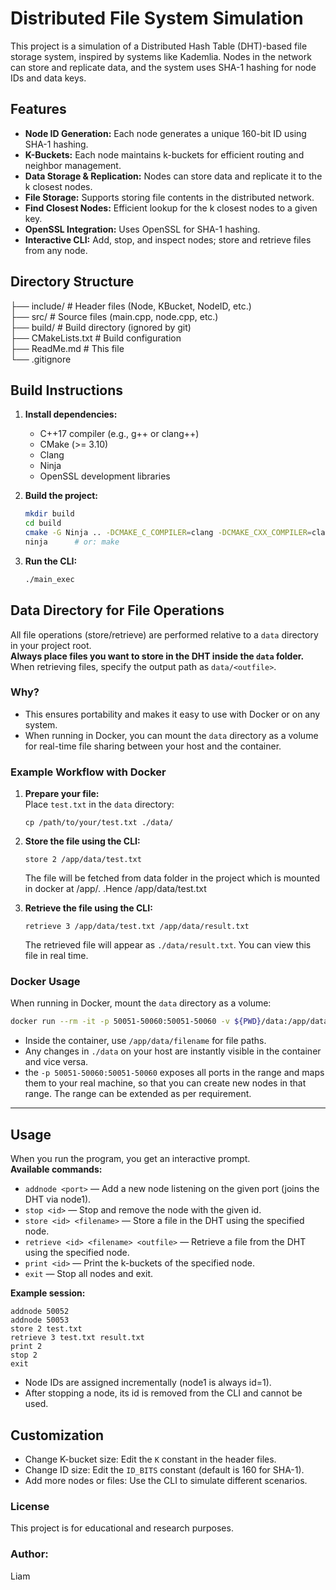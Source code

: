 # Distributed File System Simulation

This project is a simulation of a Distributed Hash Table (DHT)-based file storage system, inspired by systems like Kademlia. Nodes in the network can store and replicate data, and the system uses SHA-1 hashing for node IDs and data keys.

## Features

- **Node ID Generation:** Each node generates a unique 160-bit ID using SHA-1 hashing.
- **K-Buckets:** Each node maintains k-buckets for efficient routing and neighbor management.
- **Data Storage & Replication:** Nodes can store data and replicate it to the k closest nodes.
- **File Storage:** Supports storing file contents in the distributed network.
- **Find Closest Nodes:** Efficient lookup for the k closest nodes to a given key.
- **OpenSSL Integration:** Uses OpenSSL for SHA-1 hashing.
- **Interactive CLI:** Add, stop, and inspect nodes; store and retrieve files from any node.

## Directory Structure
├── include/ # Header files (Node, KBucket, NodeID, etc.)  
├── src/     # Source files (main.cpp, node.cpp, etc.)  
├── build/   # Build directory (ignored by git)  
├── CMakeLists.txt # Build configuration  
├── ReadMe.md # This file  
└── .gitignore

## Build Instructions

1. **Install dependencies:**  
   - C++17 compiler (e.g., g++ or clang++)
   - CMake (>= 3.10)
   - Clang
   - Ninja
   - OpenSSL development libraries

2. **Build the project:**
   ```bash
   mkdir build
   cd build
   cmake -G Ninja .. -DCMAKE_C_COMPILER=clang -DCMAKE_CXX_COMPILER=clang++
   ninja      # or: make
   ```

3. **Run the CLI:**
   ```bash
   ./main_exec
   ```

## Data Directory for File Operations

All file operations (store/retrieve) are performed relative to a `data` directory in your project root.  
**Always place files you want to store in the DHT inside the `data` folder.**  
When retrieving files, specify the output path as `data/<outfile>`.

### Why?
- This ensures portability and makes it easy to use with Docker or on any system.
- When running in Docker, you can mount the `data` directory as a volume for real-time file sharing between your host and the container.

### Example Workflow with Docker

1. **Prepare your file:**  
   Place `test.txt` in the `data` directory:
   ```
   cp /path/to/your/test.txt ./data/
   ```

2. **Store the file using the CLI:**  
   ```
   store 2 /app/data/test.txt
   ```
   The file will be fetched from data folder in the project which is mounted in docker at /app/. .Hence /app/data/test.txt

3. **Retrieve the file using the CLI:**  
   ```
   retrieve 3 /app/data/test.txt /app/data/result.txt
   ```
   The retrieved file will appear as `./data/result.txt`. You can view this file in real time.

### Docker Usage

When running in Docker, mount the `data` directory as a volume:
```bash
docker run --rm -it -p 50051-50060:50051-50060 -v ${PWD}/data:/app/data dht-cpp-app
```
- Inside the container, use `/app/data/filename` for file paths.
- Any changes in `./data` on your host are instantly visible in the container and vice versa.
- the ```-p 50051-50060:50051-50060``` exposes all ports in the range and maps them to your real machine, so that you can create new nodes in that range. The range can be extended as per requirement.

---

## Usage

When you run the program, you get an interactive prompt.  
**Available commands:**
- `addnode <port>` — Add a new node listening on the given port (joins the DHT via node1).
- `stop <id>` — Stop and remove the node with the given id.
- `store <id> <filename>` — Store a file in the DHT using the specified node.
- `retrieve <id> <filename> <outfile>` — Retrieve a file from the DHT using the specified node.
- `print <id>` — Print the k-buckets of the specified node.
- `exit` — Stop all nodes and exit.

**Example session:**
```
addnode 50052
addnode 50053
store 2 test.txt
retrieve 3 test.txt result.txt
print 2
stop 2
exit
```

- Node IDs are assigned incrementally (node1 is always id=1).
- After stopping a node, its id is removed from the CLI and cannot be used.

## Customization
- Change K-bucket size: Edit the `K` constant in the header files.
- Change ID size: Edit the `ID_BITS` constant (default is 160 for SHA-1).
- Add more nodes or files: Use the CLI to simulate different scenarios.

### License
This project is for educational and research purposes.

### Author:
Liam